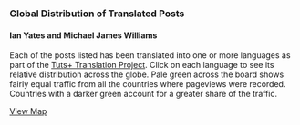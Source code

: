 ### Global Distribution of Translated Posts
#### Ian Yates and Michael James Williams

Each of the posts listed has been translated into one or more languages as part of the [Tuts+ Translation Project](https://tutsplus.com/translate-for-us). Click on each language to see its relative distribution across the globe. Pale green across the board shows fairly equal traffic from all the countries where pageviews were recorded. Countries with a darker green account for a greater share of the traffic.

[View Map](http://tutsplus.github.io/tuts-translation-stats/map.html)
